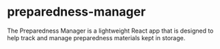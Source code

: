 # preparedness-manager

The Preparedness Manager is a lightweight React app that is designed to help track and manage preparedness materials kept in storage.